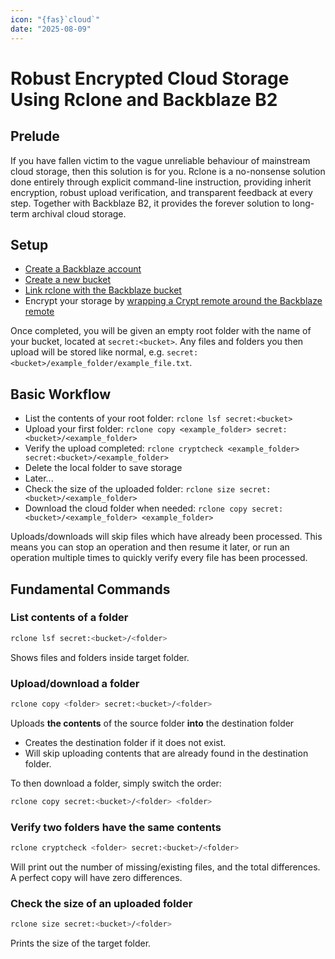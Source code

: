 ```yaml
---
icon: "{fas}`cloud`"
date: "2025-08-09"
---
```


# Robust Encrypted Cloud Storage Using Rclone and Backblaze B2

## Prelude

If you have fallen victim to the vague unreliable behaviour of mainstream cloud storage, then this solution is for you. Rclone is a no-nonsense solution done entirely through explicit command-line instruction, providing inherit encryption, robust upload verification, and transparent feedback at every step. Together with Backblaze B2, it provides the forever solution to long-term archival cloud storage.

## Setup

- [Create a Backblaze account](https://www.backblaze.com/docs/cloud-storage-enable-backblaze-b2)
- [Create a new bucket](https://www.backblaze.com/docs/cloud-storage-create-and-manage-buckets)
- [Link rclone with the Backblaze bucket](https://rclone.org/b2/)
- Encrypt your storage by [wrapping a Crypt remote around the Backblaze remote](https://rclone.org/crypt/)

Once completed, you will be given an empty root folder with the name of your bucket, located at `secret:<bucket>`. Any files and folders you then upload will be stored like normal, e.g. `secret:<bucket>/example_folder/example_file.txt`.

## Basic Workflow

- List the contents of your root folder: `rclone lsf secret:<bucket>`
- Upload your first folder: `rclone copy <example_folder> secret:<bucket>/<example_folder>`
- Verify the upload completed: `rclone cryptcheck <example_folder> secret:<bucket>/<example_folder>`
- Delete the local folder to save storage
- Later...
- Check the size of the uploaded folder: `rclone size secret:<bucket>/<example_folder>`
- Download the cloud folder when needed: `rclone copy secret:<bucket>/<example_folder> <example_folder>`

Uploads/downloads will skip files which have already been processed. This means you can stop an operation and then resume it later, or run an operation multiple times to quickly verify every file has been processed.

## Fundamental Commands

### List contents of a folder

```sh
rclone lsf secret:<bucket>/<folder>
```

Shows files and folders inside target folder.

### Upload/download a folder

```sh
rclone copy <folder> secret:<bucket>/<folder>
```

Uploads **the contents** of the source folder **into** the destination folder

- Creates the destination folder if it does not exist.
- Will skip uploading contents that are already found in the destination folder.

To then download a folder, simply switch the order:

```sh
rclone copy secret:<bucket>/<folder> <folder>
```

### Verify two folders have the same contents

```sh
rclone cryptcheck <folder> secret:<bucket>/<folder>
```

Will print out the number of missing/existing files, and the total differences. A perfect copy will have zero differences.

### Check the size of an uploaded folder

```sh
rclone size secret:<bucket>/<folder>
```

Prints the size of the target folder.
